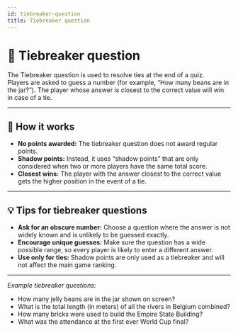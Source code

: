 ```yaml
---
id: tiebreaker-question
title: Tiebreaker question
---
```


# 🏁 Tiebreaker question

The Tiebreaker question is used to resolve ties at the end of a quiz.\
Players are asked to guess a number (for example, “How many beans are in the jar?”). The player whose answer is closest to the correct value will win in case of a tie.

---

## 📝 How it works

- **No points awarded:** The tiebreaker question does not award regular points.
- **Shadow points:** Instead, it uses “shadow points” that are only considered when two or more players have the same total score.
- **Closest wins:** The player with the answer closest to the correct value gets the higher position in the event of a tie.

---

## 💡 Tips for tiebreaker questions

- **Ask for an obscure number:** Choose a question where the answer is not widely known and is unlikely to be guessed exactly.
- **Encourage unique guesses:** Make sure the question has a wide possible range, so every player is likely to enter a different answer.
- **Use only for ties:** Shadow points are only used as a tiebreaker and will not affect the main game ranking.

---

_Example tiebreaker questions:_

- How many jelly beans are in the jar shown on screen?
- What is the total length (in meters) of all the rivers in Belgium combined?
- How many bricks were used to build the Empire State Building?
- What was the attendance at the first ever World Cup final?


